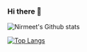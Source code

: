 ### Hi there 👋
![Nirmeet's Github stats](https://github-readme-stats.vercel.app/api?username=nirmeet-baweja&theme=blueberry&show_icons=true&count_private=true)

[![Top Langs](https://github-readme-stats.vercel.app/api/top-langs/?username=nirmeet-baweja&langs_count=8&theme=blueberry)](https://github.com/nirmeet-baweja/github-readme-stats)
<!--
**nirmeet-baweja/nirmeet-baweja** is a ✨ _special_ ✨ repository because its `README.md` (this file) appears on your GitHub profile.

Here are some ideas to get you started:

- 🔭 I’m currently working on ...
- 🌱 I’m currently learning ...
- 👯 I’m looking to collaborate on ...
- 🤔 I’m looking for help with ...
- 💬 Ask me about ...
- 📫 How to reach me: ...
- 😄 Pronouns: ...
- ⚡ Fun fact: ...
-->
